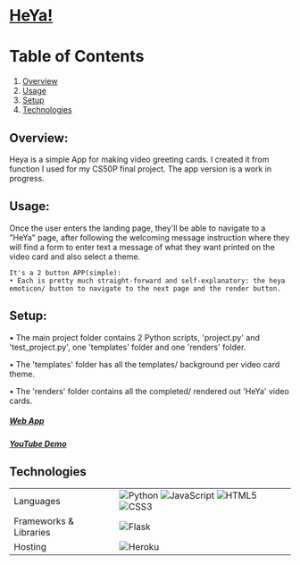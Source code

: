 <p align="center">
  <a href="https://heya.herokuapp.com/" target="_blank">
    <h1>HeYa!</h1>
  </a>
</p>

# Table of Contents
1. [Overview](#overview)
2. [Usage](#usage)
3. [Setup](#setup)
4. [Technologies](#technology)



## Overview: 
Heya is a simple App for making video greeting cards. I created it from function I used for my CS50P final project. The app version is a work in progress.

## Usage:
<p>Once the user enters the landing page, they'll be able to navigate to a "HeYa" page, after following the welcoming message instruction where they will find a form to enter text a message of what they want printed on the video card and also select a theme.
</p>

    It's a 2 button APP(simple):
    • Each is pretty much straight-forward and self-explanatory: the heya emoticon/ button to navigate to the next page and the render button.

## Setup:
<p>
    • The main project folder contains 2 Python scripts, 'project.py' and 'test_project.py', one 'templates' folder and one 'renders' folder.
</p>    
<p>
    • The 'templates' folder has all the templates/ background per video card theme.
</p>
<p>
    • The 'renders' folder contains all the completed/ rendered out 'HeYa' video cards.
</p> 

<a href= "https://heya.herokuapp.com"><h5>Web App</h5></a>

<a href= "https://youtu.be/5IpgcbLYTug"><h5>YouTube Demo</h5></a>

    
## Technologies <a name="technology"></a>
<table>
  <tr>
    <td>Languages</td>
    <td> <img alt="Python" src="https://img.shields.io/pypi/pyversions/html?style=for-the-badge&logo=python&logoColor=white"/> <img alt="JavaScript" src="https://img.shields.io/badge/javascript%20-%23323330.svg?&style=for-the-badge&logo=javascript&logoColor=%23F7DF1E"/> <img alt="HTML5" src="https://img.shields.io/badge/html5%20-%23E34F26.svg?&style=for-the-badge&logo=html5&logoColor=white"/> <img alt="CSS3" src="https://img.shields.io/badge/css3%20-%231572B6.svg?&style=for-the-badge&logo=css3&logoColor=white"/></td>
  </tr>
  <tr>
    <td>Frameworks & Libraries</td>
    <td><img alt="Flask" src="https://img.shields.io/badge/flask%20-%2320232a.svg?&style=for-the-badge&logo=flask&logoColor=%white"/></td>
  </tr>
  <tr>
    <td>Hosting</td>
    <td><img alt="Heroku" src="https://img.shields.io/badge/heroku%20-%c9c3e6.svg?&style=for-the-badge&logo=heroku&logoColor=white"/>
    </td>
  </tr>
</table>
